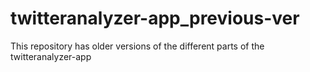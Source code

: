 # twitteranalyzer-app_previous-ver
This repository has older versions of the different parts of the twitteranalyzer-app
